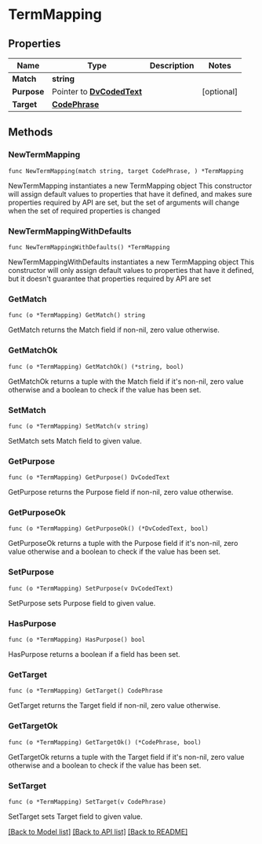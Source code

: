 # TermMapping

## Properties

Name | Type | Description | Notes
------------ | ------------- | ------------- | -------------
**Match** | **string** |  | 
**Purpose** | Pointer to [**DvCodedText**](DvCodedText.md) |  | [optional] 
**Target** | [**CodePhrase**](CodePhrase.md) |  | 

## Methods

### NewTermMapping

`func NewTermMapping(match string, target CodePhrase, ) *TermMapping`

NewTermMapping instantiates a new TermMapping object
This constructor will assign default values to properties that have it defined,
and makes sure properties required by API are set, but the set of arguments
will change when the set of required properties is changed

### NewTermMappingWithDefaults

`func NewTermMappingWithDefaults() *TermMapping`

NewTermMappingWithDefaults instantiates a new TermMapping object
This constructor will only assign default values to properties that have it defined,
but it doesn't guarantee that properties required by API are set

### GetMatch

`func (o *TermMapping) GetMatch() string`

GetMatch returns the Match field if non-nil, zero value otherwise.

### GetMatchOk

`func (o *TermMapping) GetMatchOk() (*string, bool)`

GetMatchOk returns a tuple with the Match field if it's non-nil, zero value otherwise
and a boolean to check if the value has been set.

### SetMatch

`func (o *TermMapping) SetMatch(v string)`

SetMatch sets Match field to given value.


### GetPurpose

`func (o *TermMapping) GetPurpose() DvCodedText`

GetPurpose returns the Purpose field if non-nil, zero value otherwise.

### GetPurposeOk

`func (o *TermMapping) GetPurposeOk() (*DvCodedText, bool)`

GetPurposeOk returns a tuple with the Purpose field if it's non-nil, zero value otherwise
and a boolean to check if the value has been set.

### SetPurpose

`func (o *TermMapping) SetPurpose(v DvCodedText)`

SetPurpose sets Purpose field to given value.

### HasPurpose

`func (o *TermMapping) HasPurpose() bool`

HasPurpose returns a boolean if a field has been set.

### GetTarget

`func (o *TermMapping) GetTarget() CodePhrase`

GetTarget returns the Target field if non-nil, zero value otherwise.

### GetTargetOk

`func (o *TermMapping) GetTargetOk() (*CodePhrase, bool)`

GetTargetOk returns a tuple with the Target field if it's non-nil, zero value otherwise
and a boolean to check if the value has been set.

### SetTarget

`func (o *TermMapping) SetTarget(v CodePhrase)`

SetTarget sets Target field to given value.



[[Back to Model list]](../README.md#documentation-for-models) [[Back to API list]](../README.md#documentation-for-api-endpoints) [[Back to README]](../README.md)


